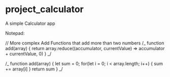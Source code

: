 # project_calculator

A simple Calculator app

Notepad:

// More complex Add Functions that add more than two numbers
/_ function add(array) {
return array.reduce((accumulator, currentValue) => accumulator + currentValue, 0)
} _/

/_ function add(array) {
let sum = 0;
for(let i = 0; i < array.length; i++) {
sum += array[i]
}
return sum
} _/
